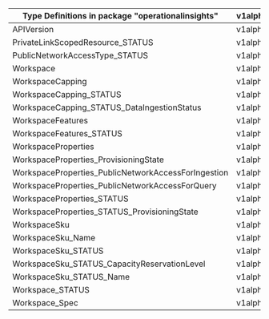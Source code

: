 | Type Definitions in package "operationalinsights"   | v1alpha1api20210601 | v1beta20210601 |
|-----------------------------------------------------|---------------------|----------------|
| APIVersion                                          | v1alpha1api20210601 | v1beta20210601 |
| PrivateLinkScopedResource_STATUS                    | v1alpha1api20210601 | v1beta20210601 |
| PublicNetworkAccessType_STATUS                      | v1alpha1api20210601 | v1beta20210601 |
| Workspace                                           | v1alpha1api20210601 | v1beta20210601 |
| WorkspaceCapping                                    | v1alpha1api20210601 | v1beta20210601 |
| WorkspaceCapping_STATUS                             | v1alpha1api20210601 | v1beta20210601 |
| WorkspaceCapping_STATUS_DataIngestionStatus         | v1alpha1api20210601 | v1beta20210601 |
| WorkspaceFeatures                                   | v1alpha1api20210601 | v1beta20210601 |
| WorkspaceFeatures_STATUS                            | v1alpha1api20210601 | v1beta20210601 |
| WorkspaceProperties                                 | v1alpha1api20210601 | v1beta20210601 |
| WorkspaceProperties_ProvisioningState               | v1alpha1api20210601 | v1beta20210601 |
| WorkspaceProperties_PublicNetworkAccessForIngestion | v1alpha1api20210601 | v1beta20210601 |
| WorkspaceProperties_PublicNetworkAccessForQuery     | v1alpha1api20210601 | v1beta20210601 |
| WorkspaceProperties_STATUS                          | v1alpha1api20210601 | v1beta20210601 |
| WorkspaceProperties_STATUS_ProvisioningState        | v1alpha1api20210601 | v1beta20210601 |
| WorkspaceSku                                        | v1alpha1api20210601 | v1beta20210601 |
| WorkspaceSku_Name                                   | v1alpha1api20210601 | v1beta20210601 |
| WorkspaceSku_STATUS                                 | v1alpha1api20210601 | v1beta20210601 |
| WorkspaceSku_STATUS_CapacityReservationLevel        | v1alpha1api20210601 | v1beta20210601 |
| WorkspaceSku_STATUS_Name                            | v1alpha1api20210601 | v1beta20210601 |
| Workspace_STATUS                                    | v1alpha1api20210601 | v1beta20210601 |
| Workspace_Spec                                      | v1alpha1api20210601 | v1beta20210601 |
